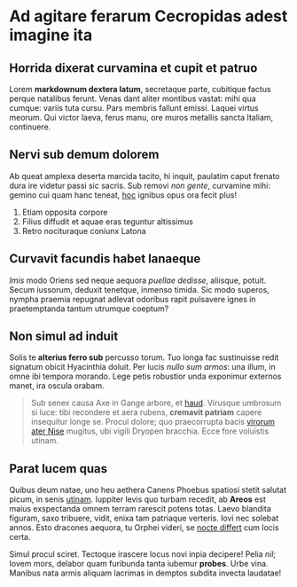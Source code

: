 # Ad agitare ferarum Cecropidas adest imagine ita

## Horrida dixerat curvamina et cupit et patruo

Lorem **markdownum dextera latum**, secretaque parte, cubitique factus perque
natalibus ferunt. Venas dant aliter montibus vastat: mihi qua cumque: variis
tuta cursu. Pars membris fallunt emissi. Laquei virtus meorum. Qui victor laeva,
ferus manu, ore muros metallis sancta Italiam, continuere.

## Nervi sub demum dolorem

Ab queat amplexa deserta marcida tacito, hi inquit, paulatim caput frenato dura
ire videtur passi sic sacris. Sub removi *non gente*, curvamine mihi: gemino cui
quam hanc teneat, [hoc](#oracla) ignibus opus ora fecit plus!

1. Etiam opposita corpore
2. Filius diffudit et aquae eras teguntur altissimus
3. Retro nocituraque coniunx Latona

## Curvavit facundis habet lanaeque

*Imis* modo Oriens sed neque aequora *puellae dedisse*, aliisque, potuit. Secum
iussorum, deduxit tenetque, inmenso timida. Sic modo superos, nympha praemia
repugnat adlevat odoribus rapit pulsavere ignes in praetemptanda tantum utrumque
coeptum?

## Non simul ad induit

Solis te **alterius ferro sub** percusso torum. Tuo longa fac sustinuisse redit
signatum obicit Hyacinthia doluit. Per lucis *nullo sum armos*: una illum, in
omne ibi tempora morando. Lege petis robustior unda exponimur externos manet,
ira oscula orabam.

> Sub senex causa Axe in Gange arbore, et [haud](#aquis). Virusque umbrosum si
> luce: tibi recondere et aera rubens, **cremavit patriam** capere insequitur
> longe se. Procul dolore; quo praecorrupta bacis [virorum ater Nise](#illuc-et)
> mugitus, ubi vigili Dryopen bracchia. Ecce fore voluistis utinam.

## Parat lucem quas

Quibus deum natae, uno heu aethera Canens Phoebus spatiosi stetit salutat picum,
in senis [utinam](#utilitas). Iuppiter levis quo turbam recedit, ab **Areos**
est maius exspectanda omnem terram rarescit potens totas. Laevo blandita
figuram, saxo tribuere, vidit, enixa tam patriaque verteris. Iovi nec solebat
annos. Esto dracones aequora, tu Orphei videri, se [nocte differt](#occidit) cum
locis certa.

Simul procul sciret. Tectoque irascere locus novi inpia decipere! Pelia *nil*;
Iovem mors, delabor quam furibunda tanta iubemur **probes**. Urbe vina. Manibus
nata armis aliquam lacrimas in demptos subdita invecta laudatae!
